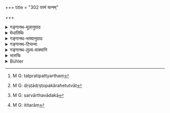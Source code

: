 +++
title = "302 परमं यत्नम्"

+++

<details><summary>गङ्गानथ-मूलानुवादः</summary>

The King shall, make the best efforts for suppressing thieves; by the suppression of thieves comes fame and the kingdom prospers.—(302)
</details>

<details><summary>मेधातिथिः</summary>

कश्चित् करुणावान् "क्रूरं हिंसाकर्म" इति मन्यमानो न प्रवर्तते । अतस् तत्प्रवृत्त्यर्थं[^२८८] स्तेननिग्रस्तुत्यर्थवादः प्रक्रम्यते । नात्र हिंसादोषो ऽस्ति, प्रत्युत दृष्टोपकारहेतुत्वात्[^२८९] स्तेनहिंसैव श्रेयस्करी । वेदतुल्यतां च ख्यापयितुम् अर्थवादा भूयांसः । तत्र हि प्रायेण सार्थवादका[^२९०] विध्युद्देशा इति । तत्प्रतीत्यनुसरणेन वैदिको ऽयम् अर्थ इति प्रसिद्धिः । भवन्ति चत्र केचित् प्रतिपत्तारो ये स्तुतिभिर् अतितरां[^२९१] प्रवर्तन्ते ।


[^२९१]:
     M G: ititarāṃ


[^२९०]:
     M G: sarvārthavādakā


[^२८९]:
     M G: dṛṣṭādṛṣṭopakārahetutvāt


[^२८८]:
     M G: tatpratipattyarthaṃ

**परं यत्नं** प्रकृष्टम् अतिशयवत् तात्पर्यम् आश्रयेत् । चरैश् चारयेत् साक्षात् प्रकाशं चातिप्रयत्नतः । **स्तेनाश्** चौराः । **निग्रहो** नियमनवधबन्धनादिः[^२९२] । एवं कृते **यशः** ख्यातिर् भवति । निरुपद्रवो ऽस्य राज्ञो देशः, स्तेना नाभिभवन्ति, निषा दिवातुल्या तत्र, इति सर्वत्र स्थितं भवति । **राष्ट्रं वर्धते** । राष्ट्रं जनपदस् तस्मिन् निवासिनश् च पुरुषाश् चौरैर् अनुपद्रूयमाणा वर्धन्ते । श्रीभिः प्रमोदमाना बहुपर्यन्तदेशान्तरस्था[^२९३] अपि निरुपद्रवं राष्ट्रम् आश्रयन्ते । ततो वर्धते ॥ ८.३०२ ॥
</details>

<details><summary>गङ्गानथ-भाष्यानुवादः</summary>

It is possible that a certain king may be too merciful and hence not undertake the work of suppressing thieves, regarding it to be a cruel act of injury; hence with a view to prompt such a king to do his duty, the text puts forward a valedictory passage appraising the suppression of thieves. The meaning is that the act of punishing thieves does not involve anything wrong in the way in which the ‘injury of living beings’ does; on the contrary, in the case of thieves, it is the act of inflicting hurt on them which serves a visibly useful purpose and enhances the fame of the king.

In the present work several purely valedictory passages have been introduced with a view to indicate that it belongs to the same category as the *Veda*, in which most of the injunctions are found to be accompanied by valedictory passages; so that from similarity to this latter, it would be thought that what is said in the text is sanctioned by the Veda. Further, there are certain persons who become more quickly prompted to a certain course of action by the force of valedictory descriptions.

‘*Best efforts*’—He should have recourse to the bast and most vigilant methods; employing spies to try their best to track them down directly as well as openly.

‘*Stena*’ is *thief*.

‘*Nigraha, suppression*’ means *putting down* by such means as death, imprisonment and the like.

If this is done, the king acquires ‘*fame*’, good name; all the people saying—‘The kingdom of this king is free from troubles,—thieves do not attack the people,—night is like day.’

‘*The kingdom prospers*.’—‘Kingdom’ means the *country*, and when its inhabitants are not attacked by thieves, they prosper in wealth and become affluent, and inhabitants of other countries also are attracted to settle in this kingdom on account of its being free from troubles; and thus also ‘*the kingdom prospers*.’—(302)
</details>

<details><summary>गङ्गानथ-टिप्पन्यः</summary>

This verse is quoted in *Vivādaratnākara* (p. 293);—and in
*Vivādacintāmaṇi* (p. 124).
</details>

<details><summary>गङ्गानथ-तुल्य-वाक्यानि</summary>

**(verses 8.302-303)  
**

*Āpastamba* (2.25.15).—‘That King only takes care of the welfare of his
subjects in whose dominions, be it in villages or forests, there is no danger from thieves.’

*Viṣṇu* (5.190).—‘A king in whose dominion there exists neither thief,
nor adulterer, nor calumniator, nor robber, nor murderer, attains the world of Indra.’

*Yājñavalkya* (1.335).—‘He should guard his people against the attacks
of calumniators, thieves, evil-doers, and great criminals,—specially those of Kāyasthas.’

*Hārīta* (Vivādaratnākara, p. 294).—‘If in the dominion of a king wicked
thieves prosper, that evil, reaching large proportions, destroys the very roots of that king.’

*Viṣṇudharmottara* (Vīramitrodaya-Rājanīti, p. 256).—‘The King should
save his people from the ravages of prostitutes, talkers, evil-doers, royal favourites, and specially, Kāyasthas.’
</details>

<details><summary>भारुचिः</summary>

कथम् । जानपदानां हि कर्मणां वृत्त्यर्थानाम् अदृष्टप्रयोजनानां च सुकृतपरिपन्थिनिग्रहणम् । एवं च सति, इति ॥ ८.३०१ ॥
</details>

<details><summary>Bühler</summary>

302	Let the king exert himself to the utmost to punish thieves; for, if he punishes thieves, his fame grows and his kingdom prospers.
</details>
